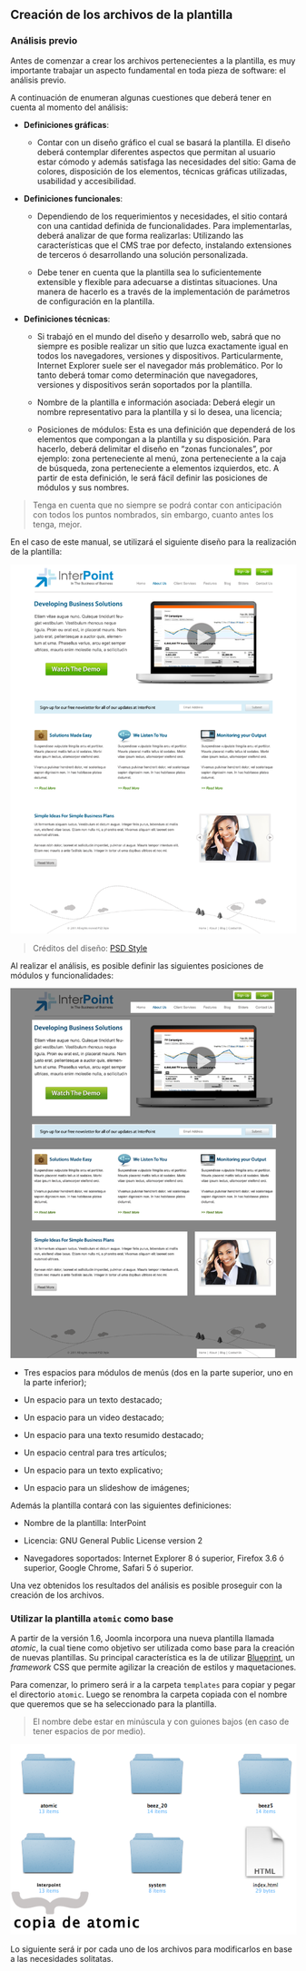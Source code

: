 ﻿

Creación de los archivos de la plantilla
----------------------------------------

### Análisis previo

Antes de comenzar a crear los archivos pertenecientes a la plantilla, es muy importante trabajar un aspecto fundamental en toda pieza de software: el análisis previo.

A continuación de enumeran algunas cuestiones que deberá tener en cuenta al momento del análisis:


* **Definiciones gráficas**:
	
	* Contar con un diseño gráfico el cual se basará la plantilla. El diseño deberá contemplar diferentes aspectos que permitan al usuario estar cómodo y además satisfaga las necesidades del sitio: Gama de colores, disposición de los elementos, técnicas gráficas utilizadas, usabilidad y accesibilidad.
	
* **Definiciones funcionales**:

	* Dependiendo de los requerimientos y necesidades, el sitio contará con una cantidad definida de funcionalidades. Para implementarlas, deberá analizar de que forma realizarlas: Utilizando las características que el CMS trae por defecto, instalando extensiones de terceros ó desarrollando una solución personalizada. 
	
	* Debe tener en cuenta que la plantilla sea lo suficientemente extensible y flexible para adecuarse a distintas situaciones. Una manera de hacerlo es a través de la implementación de parámetros de configuración en la plantilla.
	
* **Definiciones técnicas**:

	* Si trabajó en el mundo del diseño y desarrollo web, sabrá que no siempre es posible realizar un sitio que luzca exactamente igual en todos los navegadores, versiones y dispositivos. Particularmente, Internet Explorer suele ser el navegador más problemático. Por lo tanto deberá tomar como determinación que navegadores, versiones y dispositivos serán soportados por la plantilla.
	
	* Nombre de la plantilla e información asociada: Deberá elegir un nombre representativo para la plantilla y si lo desea, una licencia;
	
	* Posiciones de módulos: Esta es una definición que dependerá de los elementos que compongan a la plantilla y su disposición. Para hacerlo, deberá delimitar el diseño en “zonas funcionales”, por ejemplo: zona perteneciente al menú, zona perteneciente a la caja de búsqueda, zona perteneciente a elementos izquierdos, etc. A partir de esta definición, le será fácil definir las posiciones de módulos y sus nombres.


>Tenga en cuenta que no siempre se podrá contar con anticipación con todos los puntos nombrados, sin embargo, cuanto antes los tenga, mejor.


En el caso de este manual, se utilizará el siguiente diseño para la realización de la plantilla:

![](../incluir/figuras/image14.png)


>Créditos del diseño: [PSD Style](http://psdstyle.net/)


Al realizar el análisis, es posible definir las siguientes posiciones de módulos y funcionalidades:

![](../incluir/figuras/image22.png)


* Tres espacios para módulos de menús (dos en la parte superior, uno en la parte inferior);

* Un espacio para un texto destacado;

* Un espacio para un video destacado;

* Un espacio para una texto resumido destacado;

* Un espacio central para tres artículos;

* Un espacio para un texto explicativo;

* Un espacio para un slideshow de imágenes;


Además la plantilla contará con las siguientes definiciones:


* Nombre de la plantilla: InterPoint

* Licencia: GNU General Public License version 2

* Navegadores soportados: Internet Explorer 8 ó superior, Firefox 3.6 ó superior, Google Chrome, Safari 5 ó superior.


Una vez obtenidos los resultados del análisis es posible proseguir con la creación de los archivos.



### Utilizar la plantilla `atomic` como base

A partir de la versión 1.6, Joomla incorpora una nueva plantilla llamada *atomic*, la cual tiene como objetivo ser utilizada como base para la creación de nuevas plantillas. Su principal característica es la de utilizar [Blueprint](http://www.blueprintcss.org/), un *framework* CSS que permite agilizar la creación de estilos y maquetaciones.

Para comenzar, lo primero será ir a la carpeta `templates` para copiar y pegar el directorio `atomic`. Luego se renombra la carpeta copiada con el nombre que queremos que se ha seleccionado para la plantilla.


>El nombre debe estar en minúscula y con guiones bajos (en caso de tener espacios de por medio).


![](../incluir/figuras/image51.png)

Lo siguiente será ir por cada uno de los archivos para modificarlos en base a las necesidades solitatas.

